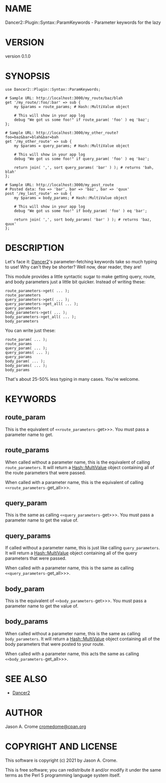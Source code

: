 # NAME

Dancer2::Plugin::Syntax::ParamKeywords - Parameter keywords for the lazy

# VERSION

version 0.1.0

# SYNOPSIS

    use Dancer2::Plugin::Syntax::ParamKeywords;

    # Sample URL: http://localhost:3000/my_route/baz/blah
    get '/my_route/:foo/:bar' => sub {
        my $params = route_params; # Hash::MultiValue object

        # This will show in your app log
        debug "We got us some foo!" if route_param( 'foo' ) eq 'baz';
    };

    # Sample URL: http://localhost:3000/my_other_route?foo=baz&bar=blah&bar=bah
    get '/my_other_route' => sub {
        my $params = query_params; # Hash::MultiValue object

        # This will show in your app log
        debug "We got us some foo!" if query_param( 'foo' ) eq 'baz';

        return join( ',', sort query_params( 'bar' ) ); # returns 'bah, blah'
    };

    # Sample URL: http://localhost:3000/my_post_route
    # Posted data: foo => 'bar', bar => 'baz', bar => 'quux'
    post '/my_last_route' => sub {
        my $params = body_params; # Hash::MultiValue object

        # This will show in your app log
        debug "We got us some foo!" if body_param( 'foo' ) eq 'bar';

        return join( ',', sort body_params( 'bar' ) ); # returns 'baz, quux'
    };

# DESCRIPTION

Let's face it: [Dancer2](https://metacpan.org/pod/Dancer2)'s parameter-fetching keywords take so much typing 
to use! Why can't they be shorter? Well now, dear reader, they are!

This module provides a little syntactic sugar to make getting query, route,
and body parameters just a little bit quicker. Instead of writing these:

    route_parameters->get( ... );
    route_parameters
    query_parameters->get( ... );
    query_parameters->get_all( ... );
    query_parameters
    body_parameters->get( ... );
    body_parameters->get_all( ... );
    body_parameters

You can write just these:

    route_param( ... );
    route_params
    query_param( ... );
    query_params( ... );
    query_params
    body_param( ... );
    body_params( ... );
    body_params

That's about 25-50% less typing in many cases. You're welcome.

# KEYWORDS

## route\_param

This is the equivalent of `<<route_parameters-`get>>>. You must pass a
parameter name to get.

## route\_params

When called without a parameter name, this is the equivalent of calling
`route_parameters`. It will return a [Hash::MultiValue](https://metacpan.org/pod/Hash%3A%3AMultiValue) object containing
all of the route parameters that were passed.

When called with a parameter name, this is the equivalent of calling 
`<<route_parameters-`get\_all>>>.

## query\_param

This is the same as calling `<<query_parameters-`get>>>. You must pass a
parameter name to get the value of.

## query\_params

If called without a parameter name, this is just like calling
`query_parameters`. It will return a [Hash::MultiValue](https://metacpan.org/pod/Hash%3A%3AMultiValue) object containing
all of the query parameters that were passed.

When called with a parameter name, this is the same as calling 
`<<query_parameters-`get\_all>>>.

## body\_param

This is the equivalent of `<<body_parameters-`get>>>. You must pass a
parameter name to get the value of.

## body\_params

When called without a parameter name, this is the same as calling
`body_parameters`. It will return a [Hash::MultiValue](https://metacpan.org/pod/Hash%3A%3AMultiValue) object containing
all of the body parameters that were posted to your route.

When called with a parameter name, this acts the same as calling 
`<<body_parameters-`get\_all>>>.

# SEE ALSO

- [Dancer2](https://metacpan.org/pod/Dancer2)

# AUTHOR

Jason A. Crome <cromedome@cpan.org>

# COPYRIGHT AND LICENSE

This software is copyright (c) 2021 by Jason A. Crome.

This is free software; you can redistribute it and/or modify it under
the same terms as the Perl 5 programming language system itself.
